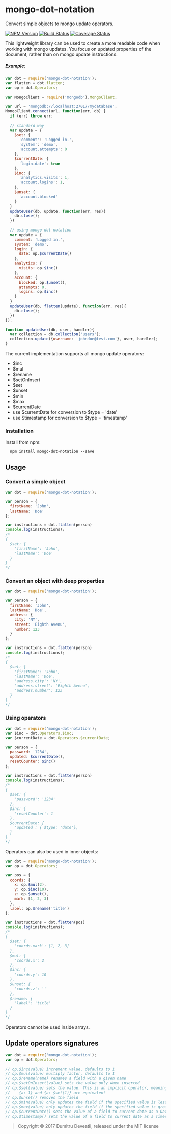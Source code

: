 mongo-dot-notation
========
Convert simple objects to mongo update operators. <br/>

[![NPM Version](https://img.shields.io/npm/v/mongo-dot-notation.svg)](https://npmjs.org/package/mongo-dot-notation)
[![Build Status](https://travis-ci.org/dimadeveatii/mongo-dot-notation.svg?branch=master)](https://travis-ci.org/dimadeveatii/mongo-dot-notation)
[![Coverage Status](https://coveralls.io/repos/github/dimadeveatii/mongo-dot-notation/badge.svg)](https://coveralls.io/github/dimadeveatii/mongo-dot-notation)

This lightweight library can be used to create a more readable code when working with mongo updates. 
You focus on updated properties of the document, rather than on mongo update instructions.
##### Example:
```javascript
var dot = require('mongo-dot-notation');
var flatten = dot.flatten;
var op = dot.Operators;

var MongoClient = require('mongodb').MongoClient;
 
var url = 'mongodb://localhost:27017/mydatabase';
MongoClient.connect(url, function(err, db) {
  if (err) throw err;
 
  // standard way
  var update = {
    $set: { 
      'comment': 'Logged in.',
      'system': 'demo',
      'account.attempts': 0
    },
    $currentDate: {
      'login.date': true
    },
    $inc: {
      'analytics.visits': 1,
      'account.logins': 1,
    },
    $unset: {
      'account.blocked'
    }
  } 
  updateUser(db, update, function(err, res){
    db.close(); 
  })
  
  // using mongo-dot-notation
  var update = {
    comment: 'Logged in.',
    system: 'demo',
    login: {
      date: op.$currentDate()
    },
    analytics: {
      visits: op.$inc()
    },
    account: {
      blocked: op.$unset(),
      attempts: 0,
      logins: op.$inc()
    }
  }
  updateUser(db, flatten(update), function(err, res){
    db.close(); 
  })
});

function updateUser(db, user, handler){
  var collection = db.collection('users');
  collection.update({username: 'johndoe@test.com'}, user, handler);
}
```

The current implementation supports all mongo update operators: 
* $inc 
* $mul 
* $rename 
* $setOnInsert 
* $set 
* $unset 
* $min 
* $max
* $currentDate
 * use $currentDate for conversion to $type = 'date'
 * use $timestamp for conversion to $type = 'timestamp'

### Installation

Install from npm:
```
  npm install mongo-dot-notation --save
```

## Usage
### Convert a simple object

```javascript
var dot = require('mongo-dot-notation');

var person = {
  firstName: 'John',
  lastName: 'Doe'
};

var instructions = dot.flatten(person)
console.log(instructions);
/* 
{
  $set: {
    'firstName': 'John',
    'lastName': 'Doe'
  }
}
*/
```

### Convert an object with deep properties

```javascript
var dot = require('mongo-dot-notation');

var person = {
  firstName: 'John',
  lastName: 'Doe',
  address: {
    city: 'NY',
    street: 'Eighth Avenu',
    number: 123
  }
};

var instructions = dot.flatten(person)
console.log(instructions);
/* 
{
  $set: {
    'firstName': 'John',
    'lastName': 'Doe',
    'address.city': 'NY',
    'address.street': 'Eighth Avenu',
    'address.number': 123
  }
}
*/
```

### Using operators
```javascript
var dot = require('mongo-dot-notation');
var $inc = dot.Operators.$inc;
var $currentDate = dot.Operators.$currentDate;

var person = {
  password: '1234',
  updated: $currentDate(),
  resetCounter: $inc()
};

var instructions = dot.flatten(person)
console.log(instructions);
/* 
{
  $set: {
    'password': '1234'
  },
  $inc: {
    'resetCounter': 1
  },
  $currentDate: {
    'updated': { $type: 'date'},
  }
}
*/
```

Operators can also be used in inner objects:
```javascript
var dot = require('mongo-dot-notation');
var op = dot.Operators;

var pos = {
  coords: {
    x: op.$mul(2),
    y: op.$inc(10),
    z: op.$unset(),
    mark: [1, 2, 3]
  },
  label: op.$rename('title')
};

var instructions = dot.flatten(pos)
console.log(instructions);
/* 
{
  $set: {
    'coords.mark': [1, 2, 3]
  },
  $mul: {
    'coords.x': 2
  },
  $inc: {
    'coords.y': 10
  },
  $unset: {
    'coords.z': ''
  },
  $rename: {
    'label': 'title'
  }
}
*/
```

Operators cannot be used inside arrays.

## Update operators signatures
```javascript
var dot = require('mongo-dot-notation');
var op = dot.Operators;

// op.$inc(value) increment value, defaults to 1
// op.$mul(value) multiply factor, defaults to 1
// op.$rename(name) renames a field with a given name
// op.$setOnInsert(value) sets the value only when inserted
// op.$set(value) sets the value. This is an implicit operator, meaning:
//    {a: 1} and {a: $set(1)} are equivalent  
// op.$unset() removes the field
// op.$min(value) only updates the field if the specified value is less than the existing field value
// op.$max(value) only updates the field if the specified value is greater than the existing field value
// op.$currentDate() sets the value of a field to current date as a Date
// op.$timestamp() sets the value of a field to current date as a Timestamp
```

> Copyright © 2017 Dumitru Deveatii, released under the MIT license
